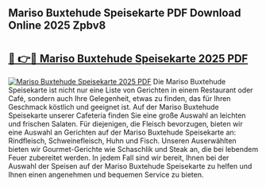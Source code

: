 ## Mariso Buxtehude Speisekarte PDF Download Online 2025 Zpbv8

# <h2><a href="http://gc622c.nevu.top/?p=Mariso+Buxtehude+Speisekarte">🔗 👉🔴 Mariso Buxtehude Speisekarte 2025 PDF</a></h2>

[![Mariso Buxtehude Speisekarte 2025 PDF](https://i.imgur.com/dBaPXMq.png)](http://gc622c.nevu.top/?p=Mariso+Buxtehude+Speisekarte)
Die Mariso Buxtehude Speisekarte ist nicht nur eine Liste von Gerichten in einem Restaurant oder Café, sondern auch Ihre Gelegenheit, etwas zu finden, das für Ihren Geschmack köstlich und geeignet ist. Auf der Mariso Buxtehude Speisekarte unserer Cafeteria finden Sie eine große Auswahl an leichten und frischen Salaten. Für diejenigen, die Fleisch bevorzugen, bieten wir eine Auswahl an Gerichten auf der Mariso Buxtehude Speisekarte an: Rindfleisch, Schweinefleisch, Huhn und Fisch. Unseren Auserwählten bieten wir Gourmet-Gerichte wie Schaschlik und Steak an, die bei lebendem Feuer zubereitet werden. In jedem Fall sind wir bereit, Ihnen bei der Auswahl der Speisen auf der Mariso Buxtehude Speisekarte zu helfen und Ihnen einen angenehmen und bequemen Service zu bieten.
